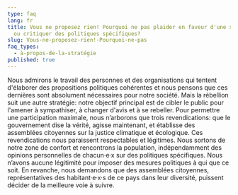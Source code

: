 ```yaml
---
type: faq
lang: fr
title: Vous ne proposez rien! Pourquoi ne pas plaider en faveur d'une solution,
  ou critiquer des politiques spécifiques?
slug: Vous-ne-proposez-rien!-Pourquoi-ne-pas
faq_types:
  - à-propos-de-la-stratégie
published: true
---
```

Nous admirons le travail des personnes et des organisations qui tentent d'élaborer des propositions politiques cohérentes et nous pensons que ces dernières sont absolument nécessaires pour notre société. Mais la rébellion suit une autre stratégie: notre objectif principal est de cibler le public pour l'amener à sympathiser, à changer d'avis et à se rebeller. Pour permettre une participation maximale, nous n’arborons que trois revendications: que le gouvernement dise la vérité, agisse maintenant, et établisse des assemblées citoyennes sur la justice climatique et écologique. Ces revendications nous paraissent respectables et légitimes. Nous sortons de notre zone de confort et rencontrons la population, indépendamment des opinions personnelles de chacun·e·x sur des politiques spécifiques. Nous n’avons aucune légitimité pour imposer des mesures politiques à qui que ce soit. En revanche, nous demandons que des assemblées citoyennes, représentatives des habitant·e·x·s de ce pays dans leur diversité, puissent décider de la meilleure voie à suivre.